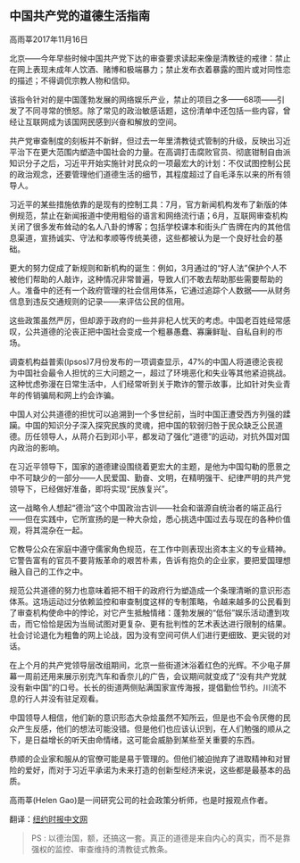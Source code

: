 ## 中国共产党的道德生活指南

高雨莘2017年11月16日

北京——今年早些时候中国共产党下达的审查要求读起来像是清教徒的戒律：禁止在网上表现未成年人饮酒、赌博和极端暴力；禁止发布衣着暴露的图片或对同性恋的描述；不得调侃宗教人物和信仰。

该指令针对的是中国蓬勃发展的网络娱乐产业，禁止的项目之多——68项——引发了不同寻常的愤怒。除了常见的政治敏感话题，这份清单中还包括一些内容，曾经让互联网成为该国网民感到兴奋和解放的空间。

共产党审查制度的刻板并不新鲜，但过去一年里清教徒式管制的升级，反映出习近平治下在更大范围内塑造中国社会的力量。在高调打击腐败官员、彻底钳制自由派知识分子之后，习近平开始实施针对民众的一项最宏大的计划：不仅试图控制公民的政治观念，还要管理他们道德生活的细节，其程度超过了自毛泽东以来的所有领导人。

习近平的某些措施依靠的是现有的控制工具：7月，官方新闻机构发布了新版的体例规范，禁止在新闻报道中使用粗俗的语言和网络流行语；6月，互联网审查机构关闭了很多发布耸动的名人八卦的博客；包括学校课本和街头广告牌在内的其他信息渠道，宣扬诚实、守法和孝顺等传统美德，这些都被认为是一个良好社会的基础。

更大的努力促成了新规则和新机构的诞生：例如，3月通过的“好人法”保护个人不被他们帮助的人敲诈，这种情况非常普遍，导致人们不敢去帮助那些需要帮助的人。准备中的还有一个政府管理的社会信用体系，它通过追踪个人数据——从财务信息到违反交通规则的记录——来评估公民的信用。

这些政策虽然严厉，但却源于政府的一些并非杞人忧天的考虑。中国老百姓经常感叹，公共道德的沦丧正把中国社会变成一个粗暴愚蠢、寡廉鲜耻、自私自利的市场。

调查机构益普索(Ipsos)7月份发布的一项调查显示，47%的中国人将道德沦丧视为中国社会最令人担忧的三大问题之一，超过了环境恶化和失业等其他紧迫挑战。这种忧虑弥漫在日常生活中，人们经常听到关于欺诈的警示故事，比如针对失业青年的传销骗局和网上约会诈骗。

中国人对公共道德的担忧可以追溯到一个多世纪前，当时中国正遭受西方列强的蹂躏。中国的知识分子深入探究民族的灵魂，把中国的软弱归咎于民众缺乏公民道德。历任领导人，从蒋介石到邓小平，都发动了强化“道德”的运动，对抗外国对国内政治的影响。

在习近平领导下，国家的道德建设围绕着更宏大的主题，是他为中国勾勒的愿景之中不可缺少的一部分——人民爱国、勤奋、文明，在精明强干、纪律严明的共产党领导下，已经做好准备，即将实现“民族复兴”。

这一战略令人想起“德治”这个中国政治古训——社会和谐源自统治者的端正品行——但在实践中，它所宣扬的是一种大杂烩，悉心挑选中国过去与现在的各种价值观，将其混杂在一起。

它教导公众在家庭中遵守儒家角色规范，在工作中则表现出资本主义的专业精神。它警告富有的官员不要背叛革命的艰苦朴素，告诉有抱负的企业家，要把爱国理想融入自己的工作之中。

规范公共道德的努力也意味着把不相干的政府行为塑造成一个条理清晰的意识形态体系。这场运动过分依赖监控和审查制度这样的专制策略，令越来越多的公民看到了审查机构使命中的悖论，对它产生抵触情绪：蓬勃发展的“低俗”娱乐活动遭到攻击，而它恰恰是因为当局试图对更复杂、更有批判性的艺术表达进行限制的结果。社会讨论退化为粗鲁的网上论战，因为没有空间可供人们进行更细致、更尖锐的对话。

在上个月的共产党领导层改组期间，北京一些街道沐浴着红色的光辉。不少电子屏幕一周前还用来展示别克汽车和香奈儿的广告，会议期间就变成了“没有共产党就没有新中国”的口号。长长的街道两侧贴满国家宣传海报，提倡勤俭节约。川流不息的行人并没有驻足观看。

中国领导人相信，他们新的意识形态大杂烩虽然不知所云，但是也不会令厌倦的民众产生反感，他们的想法可能没错。但是他们也应该认识到，在人们勉强的顺从之下，是日益增长的听天由命情绪，这可能会威胁到某些至关重要的东西。

恭顺的企业家和服从的官僚可能是易于管理的。但他们被迫抛弃了进取精神和对冒险的爱好，而对于习近平承诺为未来打造的创新型经济来说，这些都是最基本的品质。

高雨莘(Helen Gao)是一间研究公司的社会政策分析师，也是时报观点作者。

翻译：[纽约时报中文网](https://m.cn.nytimes.com/opinion/20171116/chinese-communist-party-xi-jinping/?utm_source=tw-nytimeschinese&utm_medium=social&utm_campaign=cur)

> PS : 以德治国，额，还搞这一套。真正的道德是来自内心的真实，而不是靠强权的监控、审查维持的清教徒式教条。